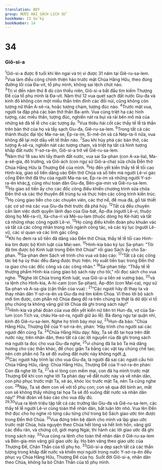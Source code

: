 ```yaml
---
translation: BDY
group: MƯƠI HAI SÁCH LỊCH SỬ
bookName: II Sử ký 
bookNumber: 14
---
```


<div class="title"><h1>34</h1><h3>Giô-si-a</h3></div>
<span class="verse 2su_34_1"><sup>1</sup>Giô-si-a được 8 tuổi khi lên ngai và trị vì được 31 năm tại Giê-ru-sa-lem. </span>
<span class="verse 2su_34_2"><sup>2</sup>Vua làm điều công chính thiện hảo trước mặt Chúa Hằng Hữu, theo đúng đường lối của Đa-vít, tổ phụ mình, không sai lệch chút nào.<br/></span>
<span class="verse 2su_34_3"><sup>3</sup>Trị vì đến năm thứ 8 dù còn thiếu niên, Giô-si-a bắt đầu tìm kiếm Thượng Đế của tổ phụ mình là Đa-vít. Năm thứ 12 vua quét sạch đất nước Giu-đa và kinh đô không còn một miếu thần trên đỉnh các đồi núi, cũng không còn tượng nữ thần A-sê-ra, hoặc tượng chạm, tượng đúc nào. </span>
<span class="verse 2su_34_4"><sup>4</sup>Trước mặt vua, người ta đập phá các bàn thờ thần Ba-anh. Vua cũng triệt hạ các hình tượng, các miếu thần, tượng đúc, nghiền nát ra bụi và rải bên mồ mả của những kẻ đã tế lễ cho các tượng ấy. </span>
<span class="verse 2su_34_5"><sup>5</sup>Vua thiêu hài cốt các thầy tế lễ tà thần trên bàn thờ của họ và tẩy sạch Giu-đa, Giê-ru-sa-lem. </span>
<span class="verse 2su_34_6"><sup>6</sup>Trong tất cả các thành thuộc đại tộc Ma-na-se, Ép-ra-im, Si-mê-ôn và cả Nép-ta-li nữa, vua không để lại một dấu vết tế thần nào. </span>
<span class="verse 2su_34_7"><sup>7</sup>Sau khi hủy phá các bàn thờ, các tượng A-sê-ra, nghiền nát các tượng chạm, và triệt hạ tất cả hình tượng khắp đất nước Y-sơ-ra-ên, Giô-si-a trở về Giê-ru-sa-lem.<br/></span>
<span class="verse 2su_34_8"><sup>8</sup>Năm thứ 18 sau khi tẩy thanh đất nước, vua sai Sa-phan (con A-xa-lia), Ma-a-sê-gia, đô trưởng, và Giô-ách (con ngự sử Giô-a-cha) sửa chữa Đền thờ Chúa Hằng Hữu là Thượng Đế của mình. </span>
<span class="verse 2su_34_9"><sup>9</sup>Họ đến yết kiến thầy tế lễ tối cao Hinh-kia, giao số tiền dâng vào Đền thờ Chúa và số tiền mà người Lê-vi gác cổng Đền thờ đã thu của người Ma-na-se, Ép-ra-im và những người Y-sơ-ra-ên khác<a href="#" data-toggle="tooltip" data-placement="bottom" title="Nt còn lại">⚓</a> cũng như toàn dân Giu-đa, Bên-gia-min và Giê-ru-sa-lem. </span>
<span class="verse 2su_34_10"><sup>10</sup>Họ giao số tiền ấy cho các đốc công điều khiển chương trình sửa chữa Đền thờ và các thợ thuyền để trùng tu và thực hiện các công trình kiến trúc. </span>
<span class="verse 2su_34_11"><sup>11</sup>Họ cũng giao tiền cho các chuyên viên, các thợ nề, để mua đá, gỗ tái thiết các cơ sở mà các vua Giu-đa thời trước đã phá hủy. </span>
<span class="verse 2su_34_12"><sup>12</sup>Tất cả đều chuyên cần làm việc dưới quyền lãnh đạo của Gia-bát, Áp-đia (người Lê-vi, thuộc dòng họ Mê-ra-ri), Xa-cha-ri và Mê-su-lam (thuộc dòng họ Kê-hát) và tất cả những nhạc công người Lê-vi. </span>
<span class="verse 2su_34_13"><sup>13</sup>Họ cũng điều khiển đoàn phu khuân vác và tất cả các công nhân trong mỗi ngành công tác, và các ký lục (người Lê-vi), các sĩ quan và các lính gác cổng.<br/></span>
<span class="verse 2su_34_14"><sup>14</sup>Khi họ đem ra số tiền đã dâng vào Đền thờ Chúa, thầy tế lễ tối cao Hinh-kia tìm được bộ Kinh luật của Mai-sen. </span>
<span class="verse 2su_34_15"><sup>15</sup>Hinh-kia bảo ký lục Sa-phan: &#34;Tôi đã tìm được bộ Kinh luật trong Đền thờ Chúa!&#34; rồi giao Sách ấy cho Sa-phan. </span>
<span class="verse 2su_34_16"><sup>16</sup>Sa-phan đem Sách về trình cho vua và báo cáo: </span>
<span class="verse 2su_34_17"><sup>17</sup>“Tất cả các công tác bệ hạ ủy thác đều đang được thực hiện. Họ xuất tiền bạc trong Đền thờ ra giao cho các đốc công và các công nhân.&#34; </span>
<span class="verse 2su_34_18"><sup>18</sup>Sa-phan tiếp: &#34;Thầy tế lễ thượng phẩm Hinh-kia cũng giao bộ sách này cho tôi,&#34; rồi đọc sách cho vua nghe. </span>
<span class="verse 2su_34_19"><sup>19</sup>Nghe lời Chúa trong Kinh luật, vua Giô-si-a liền xé vương bào, </span>
<span class="verse 2su_34_20"><sup>20</sup>và ra lệnh cho Hinh-kia, A-hi-cam (con Sa-phan), Áp-đôn (con Mai-ca), ngự sử Sa-phan và A-sa-gia (cận thần của vua) : </span>
<span class="verse 2su_34_21"><sup>21</sup>“Các ngươi hãy đi thay ta và thay nhân dân Y-sơ-ra-ên và Giu-đa mà tìm kiếm Chúa. Vì theo lời bộ sách mới tìm được, cơn phẫn nộ Chúa đang đổ ra trên chúng ta thật là dữ dội vì tổ phụ chúng ta không vâng giữ lời Chúa dã ghi trong sách này!&#34;<br/></span>
<span class="verse 2su_34_22"><sup>22</sup>Hinh-kia và phái đoàn của vua đến yết kiến nữ tiên tri Hun-đa, vợ của Sa-lum (con Tích va, cháu Ha-sơ-ra, người giữ áo lễ). Bà đang ngụ tại quận nhì, kinh đô Giê-ru-sa-lem. Nghe họ trình bày mọi sự, </span>
<span class="verse 2su_34_23"><sup>23</sup>Hun-đa bảo: &#34;Chúa Hằng Hữu, Thượng Đế của Y-sơ-ra-ên, phán: &#39;Hãy trình cho người sai các ngươi đến cùng Ta. </span>
<span class="verse 2su_34_24"><sup>24</sup>Chúa Hằng Hữu dạy: Này, Ta sẽ đổ tai họa trên đất nước này, trên nhân dân, theo tất cả các lời nguyền rủa đã ghi trong sách mà người ta đọc cho vua Giu-đa nghe, </span>
<span class="verse 2su_34_25"><sup>25</sup>vì chúng đã lìa bỏ Ta mà dâng hương cho các thần khác, để chọc giận Ta bằng các vật tay chúng chế tạo; nên cơn phẫn nộ Ta sẽ đổ xuống đất nước này không ngớt.<a href="#" data-toggle="tooltip" data-placement="bottom" title="Nt không dập tắt">⚓</a><br/></span>
<span class="verse 2su_34_26"><sup>26</sup>Các ngươi hãy trình lại cho vua Giu-đa, là người đã sai các ngươi cầu hỏi Chúa Hằng Hữu, rằng: Chúa Hằng Hữu, Thượng Đế của Y-sơ-ra-ên phán: Con đã nghe lời Ta, </span>
<span class="verse 2su_34_27"><sup>27</sup>và vì lòng con mềm mại, con đã hạ mình trước mặt Thượng Đế khi con nghe lời Ta phán dạy về đất nước này và về nhân dân, con phủ phục trước mặt Ta, xé áo, khóc lóc trước mặt Ta, nên Ta cũng nghe con. </span>
<span class="verse 2su_34_28"><sup>28</sup>Này, Ta sẽ đem con về với tổ phụ con; con sẽ qua đời bình an, mắt con sẽ không thấy những tai họa Ta sẽ đổ xuống đất nước và nhân dân này!&#34; Phái đoàn về báo cáo cho vua đầy đủ.<br/></span>
<span class="verse 2su_34_29 2su_34_30"><sup>29,30</sup>Vua ra lệnh triệu tập tất cả các trưởng lão Giu-đa và Giê-ru-sa-lem, các thầy tế lễ người Lê-vi cùng toàn thể nhân dân, bất luận lớn nhỏ. Vua lên Đền thờ đọc cho họ nghe rõ từng câu từng chữ trong bộ Sách giao ước tìm được trong Đền thờ Chúa. </span>
<span class="verse 2su_34_31"><sup>31</sup>Vua đứng trên bệ dành cho mình và lập giao ước trước mặt Chúa, hứa nguyện theo Chúa hết lòng và hết linh hồn, vâng giữ các điều răn, và chứng cớ, giới mạng Ngài, thi hành các lời giao ước đã ghi trong sách này. </span>
<span class="verse 2su_34_32"><sup>32</sup>Vua cũng ra lệnh cho toàn thể nhân dân ở Giê-ru-sa-lem và Bên-gia-min vâng giữ giao ước ấy. Họ bèn vâng theo giao ước của Thượng Đế, Chân Thần của tổ phụ họ. </span>
<span class="verse 2su_34_33"><sup>33</sup>Giô-si-a dẹp sạch tất cả các thần tượng trong khắp đất nước và khiến mọi người trong nước Y-sơ-ra-ên đều phục vụ Chúa Hằng Hữu, Thượng Đế của họ. Suốt đời Giô-si-a, nhân dân theo Chúa, không lìa bỏ Chân Thần của tổ phụ mình.</span>
